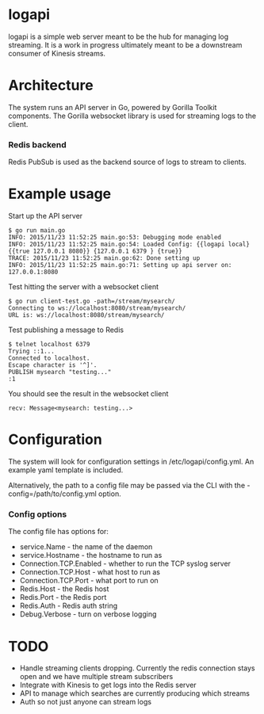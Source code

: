 logapi
======

logapi is a simple web server meant to be the hub for managing log streaming. It is a work in progress ultimately meant to be a downstream consumer of Kinesis streams.

# Architecture
The system runs an API server in Go, powered by Gorilla Toolkit components.  The Gorilla websocket library is used for streaming logs to the client.

### Redis backend
Redis PubSub is used as the backend source of logs to stream to clients.

# Example usage
Start up the API server
```
$ go run main.go
INFO: 2015/11/23 11:52:25 main.go:53: Debugging mode enabled
INFO: 2015/11/23 11:52:25 main.go:54: Loaded Config: {{logapi local} {{true 127.0.0.1 8080}} {127.0.0.1 6379 } {true}}
TRACE: 2015/11/23 11:52:25 main.go:62: Done setting up
INFO: 2015/11/23 11:52:25 main.go:71: Setting up api server on: 127.0.0.1:8080
```

Test hitting the server with a websocket client
```
$ go run client-test.go -path=/stream/mysearch/
Connecting to ws://localhost:8080/stream/mysearch/
URL is: ws://localhost:8080/stream/mysearch/
```

Test publishing a message to Redis
```
$ telnet localhost 6379
Trying ::1...
Connected to localhost.
Escape character is '^]'.
PUBLISH mysearch "testing..."
:1
```

You should see the result in the websocket client
```
recv: Message<mysearch: testing...>
```

# Configuration
The system will look for configuration settings in /etc/logapi/config.yml. An example yaml template is included.

Alternatively, the path to a config file may be passed via the CLI with the -config=/path/to/config.yml option.

### Config options
The config file has options for:
* service.Name - the name of the daemon
* service.Hostname - the hostname to run as
* Connection.TCP.Enabled - whether to run the TCP syslog server
* Connection.TCP.Host - what host to run as
* Connection.TCP.Port - what port to run on
* Redis.Host - the Redis host
* Redis.Port - the Redis port
* Redis.Auth - Redis auth string
* Debug.Verbose - turn on verbose logging

# TODO
* Handle streaming clients dropping. Currently the redis connection stays open and we have multiple stream subscribers
* Integrate with Kinesis to get logs into the Redis server
* API to manage which searches are currently producing which streams
* Auth so not just anyone can stream logs